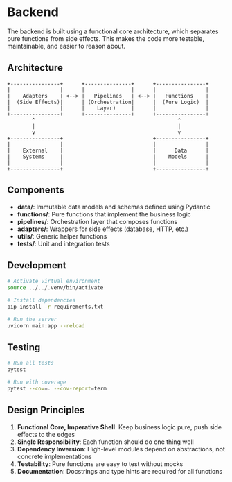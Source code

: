 # Backend

The backend is built using a functional core architecture, which separates pure functions from side effects. This makes the code more testable, maintainable, and easier to reason about.

## Architecture

```
+----------------+      +---------------+      +----------------+
|                |      |               |      |                |
|    Adapters    | <--> |   Pipelines   | <--> |   Functions    |
|  (Side Effects)|      | (Orchestration|      |  (Pure Logic)  |
|                |      |    Layer)     |      |                |
+----------------+      +---------------+      +----------------+
        ^                                              ^
        |                                              |
        v                                              v
+----------------+                             +----------------+
|                |                             |                |
|    External    |                             |      Data      |
|    Systems     |                             |    Models      |
|                |                             |                |
+----------------+                             +----------------+
```

## Components

- **data/**: Immutable data models and schemas defined using Pydantic
- **functions/**: Pure functions that implement the business logic
- **pipelines/**: Orchestration layer that composes functions
- **adapters/**: Wrappers for side effects (database, HTTP, etc.)
- **utils/**: Generic helper functions
- **tests/**: Unit and integration tests

## Development

```bash
# Activate virtual environment
source ../../.venv/bin/activate

# Install dependencies
pip install -r requirements.txt

# Run the server
uvicorn main:app --reload
```

## Testing

```bash
# Run all tests
pytest

# Run with coverage
pytest --cov=. --cov-report=term
```

## Design Principles

1. **Functional Core, Imperative Shell**: Keep business logic pure, push side effects to the edges
2. **Single Responsibility**: Each function should do one thing well
3. **Dependency Inversion**: High-level modules depend on abstractions, not concrete implementations
4. **Testability**: Pure functions are easy to test without mocks
5. **Documentation**: Docstrings and type hints are required for all functions 